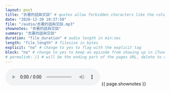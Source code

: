 ```yaml
---
layout: post
title: "衣著的話與交談" # quotes allow forbidden characters like the colon
date: "2020-12-20 19:37:50"
file: "/audio/衣著的話與交談.mp3"
shownotes: "衣著的話與交談"
summary: "衣著的話與交談"
duration: "file_duration" # audio length in min:sec
length: "file_length" # filesize in bytes
explicit: "no" # change to yes to flag with the explicit tag
block: "no" # change to yes to keep an episode from showing up in iTunes
# permalink: /1 # will be the ending part of the pages URL, delete to default to the title
---
```


<audio controls>
<source src="{{site.url}}{{site.baseurl}}{{ page.file }}" type="audio/x-mp3">
Your browser does not support the audio element.
</audio>
{{ page.shownotes }}
